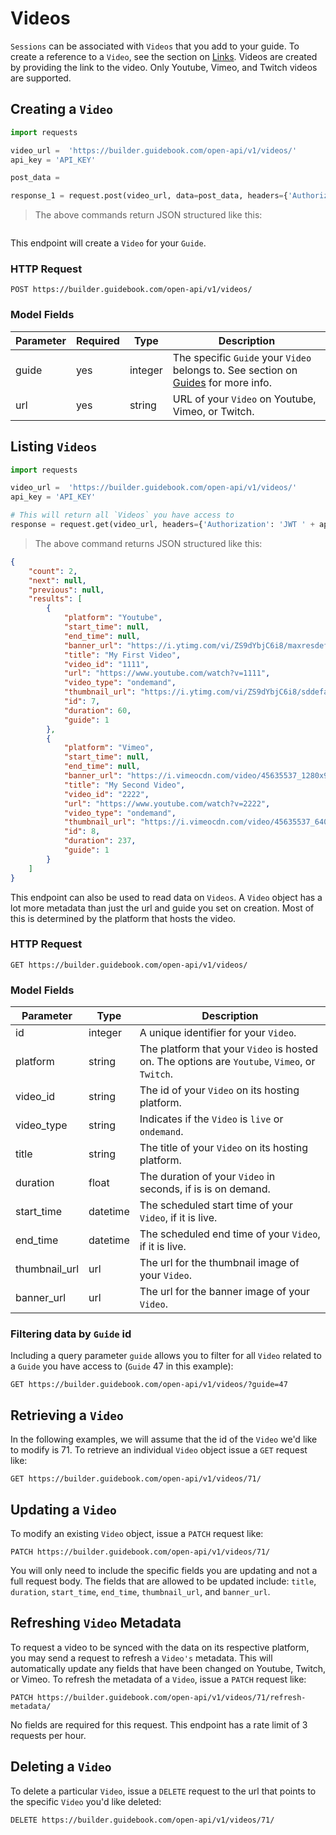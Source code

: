 # Videos

`Sessions` can be associated with `Videos` that you add to your guide. To create a reference to a `Video`, see the section on [Links](#links). Videos are created by providing the link to the video. Only Youtube, Vimeo, and Twitch videos are supported.

## Creating a `Video`


```python
import requests

video_url =  'https://builder.guidebook.com/open-api/v1/videos/'
api_key = 'API_KEY'

post_data =

response_1 = request.post(video_url, data=post_data, headers={'Authorization': 'JWT ' + api_key}).json()

```

> The above commands return JSON structured like this:

```json


```


This endpoint will create a `Video` for your `Guide`. 


### HTTP Request

`POST https://builder.guidebook.com/open-api/v1/videos/`

### Model Fields

Parameter            | Required  | Type    | Description
---------            | --------  | ------- | -----------
guide                | yes | integer  | The specific `Guide` your `Video` belongs to.  See section on [Guides](#guides) for more info.
url 				 | yes | string  | URL of your `Video` on Youtube, Vimeo, or Twitch.


## Listing `Videos`


```python
import requests

video_url =  'https://builder.guidebook.com/open-api/v1/videos/'
api_key = 'API_KEY'

# This will return all `Videos` you have access to
response = request.get(video_url, headers={'Authorization': 'JWT ' + api_key})
```

> The above command returns JSON structured like this:

```json
{
    "count": 2,
    "next": null,
    "previous": null,
    "results": [
        {
            "platform": "Youtube",
            "start_time": null,
            "end_time": null,
            "banner_url": "https://i.ytimg.com/vi/ZS9dYbjC6i8/maxresdefault_live.jpg",
            "title": "My First Video",
            "video_id": "1111",
            "url": "https://www.youtube.com/watch?v=1111",
            "video_type": "ondemand",
            "thumbnail_url": "https://i.ytimg.com/vi/ZS9dYbjC6i8/sddefault_live.jpg",
            "id": 7,
            "duration": 60,
            "guide": 1
        },
        {
            "platform": "Vimeo",
            "start_time": null,
            "end_time": null,
            "banner_url": "https://i.vimeocdn.com/video/45635537_1280x960.jpg?r=pad",
            "title": "My Second Video",
            "video_id": "2222",
            "url": "https://www.youtube.com/watch?v=2222",
            "video_type": "ondemand",
            "thumbnail_url": "https://i.vimeocdn.com/video/45635537_640x360.jpg?r=pad",
            "id": 8,
            "duration": 237,
            "guide": 1
        }
    ]
}
```


This endpoint can also be used to read data on `Videos`. A `Video` object has a lot more metadata than just the url and guide you set on creation. Most of this is determined by the
platform that hosts the video.

### HTTP Request

`GET https://builder.guidebook.com/open-api/v1/videos/`

### Model Fields



Parameter       | Type    | Description
---------       | ------- | -----------
id              | integer  | A unique identifier for your `Video`.
platform        | string   | The platform that your `Video` is hosted on. The options are `Youtube`, `Vimeo`, or `Twitch`.
video_id        | string   | The id of your `Video` on its hosting platform.
video_type		| string   | Indicates if the `Video` is `live` or `ondemand`.
title           | string   | The title of your `Video` on its hosting platform.
duration        | float    | The duration of your `Video` in seconds, if is is on demand.
start_time      | datetime | The scheduled start time of your `Video`, if it is live.
end_time        | datetime | The scheduled end time of your `Video`, if it is live.
thumbnail_url   | url      | The url for the thumbnail image of your `Video`.
banner_url      | url      | The url for the banner image of your `Video`.




### Filtering data by `Guide` id

Including a query parameter `guide` allows you to filter for all `Video` related to a `Guide` you have access to (`Guide` 47 in this example):

`GET https://builder.guidebook.com/open-api/v1/videos/?guide=47`


## Retrieving a `Video`
In the following examples, we will assume that the id of the `Video` we'd like to modify is 71.
To retrieve an individual `Video` object issue a `GET` request like:

`GET https://builder.guidebook.com/open-api/v1/videos/71/`

## Updating a `Video`

To modify an existing `Video` object, issue a `PATCH` request like:

`PATCH https://builder.guidebook.com/open-api/v1/videos/71/`

You will only need to include the specific fields you are updating and not a full request body. The fields that are allowed to be updated include: `title`, `duration`, `start_time`, `end_time`, `thumbnail_url`, and `banner_url`.

## Refreshing `Video` Metadata

To request a video to be synced with the data on its respective platform, you may send a request to refresh a `Video's` metadata. This will automatically update any fields that have been changed on Youtube, Twitch, or Vimeo. To refresh the metadata of a `Video`, issue a `PATCH` request like:

`PATCH https://builder.guidebook.com/open-api/v1/videos/71/refresh-metadata/`

No fields are required for this request. This endpoint has a rate limit of 3 requests per hour.

## Deleting a `Video`

To delete a particular `Video`, issue a `DELETE` request to the url that points to the specific `Video` you'd like deleted:

`DELETE https://builder.guidebook.com/open-api/v1/videos/71/`
